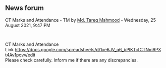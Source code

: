 <h2>News forum</h2><a href="https://moodle.cse.buet.ac.bd/user/view.php?id=1767&course=569"></a>
CT Marks and Attendance - TM
by <a href="https://moodle.cse.buet.ac.bd/user/view.php?id=1767&course=569">Md. Tareq Mahmood</a> - Wednesday, 25 August 2021, 9:47 PM


 

CT Marks and Attendance Link <a href="https://docs.google.com/spreadsheets/d/1xe6JV_q6_bPlKTctCTNm9PXt4Av1povv/edit">https://docs.google.com/spreadsheets/d/1xe6JV_q6_bPlKTctCTNm9PXt4Av1povv/edit</a><br />Please check carefully. Inform me if there are any discrepancies.






